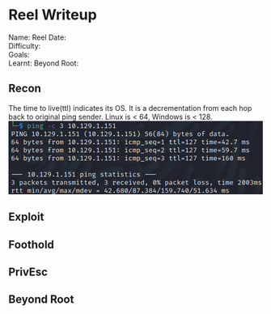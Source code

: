 # Reel Writeup

Name: Reel
Date:  
Difficulty:  
Goals:  
Learnt:
Beyond Root:




## Recon

The time to live(ttl) indicates its OS. It is a decrementation from each hop back to original ping sender. Linux is < 64, Windows is < 128.
![ping](Screenshots/ping.png)
	
## Exploit

## Foothold

## PrivEsc

## Beyond Root

      
